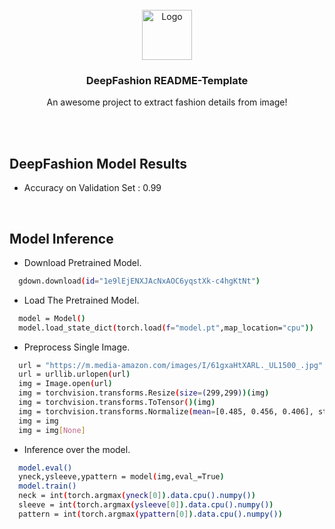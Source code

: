 <div id="top"></div>

<!--
*** Thanks for checking out the Best-README-Template. If you have a suggestion
*** that would make this better, please fork the repo and create a pull request
*** or simply open an issue with the tag "enhancement".
*** Don't forget to give the project a star!
*** Thanks again! Now go create something AMAZING! :D
-->



<!-- PROJECT SHIELDS -->
<!--
*** I'm using markdown "reference style" links for readability.
*** Reference links are enclosed in brackets [ ] instead of parentheses ( ).
*** See the bottom of this document for the declaration of the reference variables
*** for contributors-url, forks-url, etc. This is an optional, concise syntax you may use.
*** https://www.markdownguide.org/basic-syntax/#reference-style-links
-->



<!-- PROJECT LOGO -->
<br />
<div align="center">
  <a href="https://github.com/othneildrew/Best-README-Template">
    <img src="https://i.pinimg.com/originals/72/cd/96/72cd969f8e21be3476277d12d44c791c.png" alt="Logo" width="80" height="80">
  </a>

  <h3 align="center">DeepFashion README-Template</h3>

  <p align="center">
    An awesome project to extract fashion details from image!
    <br />
  </p>
</div>




<!-- ABOUT THE PROJECT -->
<br><br>
## DeepFashion Model Results

* Accuracy on Validation Set : 0.99

<br>

## Model Inference 

* Download Pretrained Model.
```sh
  gdown.download(id="1e9lEjENXJAcNxAOC6yqstXk-c4hgKtNt")
  ```
* Load The Pretrained Model.
```sh
  model = Model()
  model.load_state_dict(torch.load(f="model.pt",map_location="cpu"))
  ```
* Preprocess Single Image.
```sh
  url = "https://m.media-amazon.com/images/I/61gxaHtXARL._UL1500_.jpg"
  url = urllib.urlopen(url)
  img = Image.open(url)
  img = torchvision.transforms.Resize(size=(299,299))(img)
  img = torchvision.transforms.ToTensor()(img)
  img = torchvision.transforms.Normalize(mean=[0.485, 0.456, 0.406], std=[0.229, 0.224, 0.225])(img)
  img = img
  img = img[None]
  ```
  * Inference over the model.
```sh
  model.eval()
  yneck,ysleeve,ypattern = model(img,eval_=True)
  model.train()
  neck = int(torch.argmax(yneck[0]).data.cpu().numpy())
  sleeve = int(torch.argmax(ysleeve[0]).data.cpu().numpy())
  pattern = int(torch.argmax(ypattern[0]).data.cpu().numpy())
  ```

